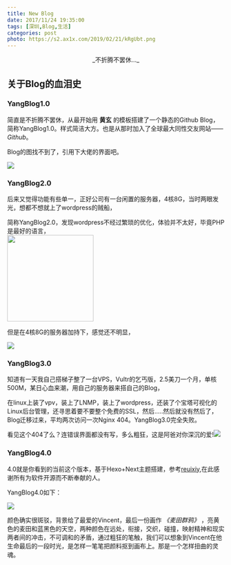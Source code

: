 ```yaml
---
title: New Blog
date: 2017/11/24 19:35:00
tags: [深圳,Blog,生活]
categories: post
photo: https://s2.ax1x.com/2019/02/21/kRgUbt.png
---
```


<center>_不折腾不罢休..._</center>
<!-- more -->

## 关于Blog的血泪史

### YangBlog1.0

简直是不折腾不罢休，从最开始用 **黄玄** 的模板搭建了一个静态的Github Blog，简称YangBlog1.0。样式简洁大方。也是从那时加入了全球最大同性交友网站—— *Github*。

Blog的图找不到了，引用下大佬的界面吧。

<img id="YangBlog1" src="http://oyo2a85eo.bkt.clouddn.com//post/newblog/yangblog_1.png">

### YangBlog2.0

后来又觉得功能有些单一，正好公司有一台闲置的服务器，4核8G，当时两眼发光，想都不想就上了wordpress的贼船，

简称YangBlog2.0，发现wordpress不经过繁琐的优化，体验并不太好，毕竟PHP是最好的语言，<br>
<img src="http://oyo2a85eo.bkt.clouddn.com//post/newblog/huaji.jpg" height="200" width="200">

但是在4核8G的服务器加持下，感觉还不明显，

<img id="YangBlog2" src="http://oyo2a85eo.bkt.clouddn.com//post/newblog/yangblog_2.png">

### YangBlog3.0

知道有一天我自己搭梯子整了一台VPS，Vultr的乞丐版，2.5美刀一个月，单核500M，某日心血来潮，用自己的服务器来搭自己的Blog，

在linux上装了vpv，装上了LNMP，装上了wordpress，还装了个宝塔可视化的Linux后台管理，还寻思着要不要整个免费的SSL，然后.....然后就没有然后了，Blog迁移过来，平均两次访问一次Nginx 404。YangBlog3.0完全失败。

看见这个404了么？连错误界面都没有写，多么粗狂，这是阿爸对你深沉的爱!<img id="nginx404" src="http://oyo2a85eo.bkt.clouddn.com//post/newblog/nginx_404.png">

### YangBlog4.0

4.0就是你看到的当前这个版本，基于Hexo+Next主题搭建，参考<a href="https://reuixiy.github.io/">reuixiy</a>,在此感谢所有为软件开源而不断奉献的人。

YangBlog4.0如下：

<img id="YangBlog4" src="https://s2.ax1x.com/2019/02/21/kRgUbt.png">

颜色确实很斑驳，背景给了最爱的Vincent，最后一份画作 *《麦田群鸦》* ，亮黄色的麦田和蓝黑色的天空，两种颜色在远处，衔接，交织，碰撞，映射精神和现实两者间的冲击，不可调和的矛盾，通过粗狂的笔触，我们可以想象到Vincent在他生命最后的一段时光，是怎样一笔笔把颜料抠到画布上。那是一个怎样扭曲的灵魂。<br>

